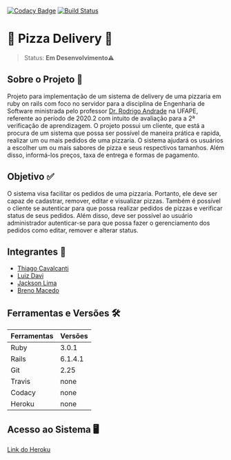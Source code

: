 [![Codacy Badge](https://app.codacy.com/project/badge/Grade/87cc5558cc5341e6ba967ceb8ed2c8c5)](https://www.codacy.com/gh/esDeliveryOrganization/pizza-Delivery-system/dashboard?utm_source=github.com&amp;utm_medium=referral&amp;utm_content=esDeliveryOrganization/pizza-Delivery-system&amp;utm_campaign=Badge_Grade)
[![Build Status](https://travis-ci.org/azu/travis-badge.svg?branch=master)](https://app.travis-ci.com/github/esDeliveryOrganization/pizza-Delivery-system)

# 🍕 Pizza Delivery 🍕
> Status: **Em Desenvolvimento**⚠️<br>

## Sobre o Projeto 📑
Projeto para implementação de um sistema de delivery de uma pizzaria em ruby on rails com foco no servidor para a disciplina de Engenharia de Software ministrada pelo professor [Dr. Rodrigo Andrade](https://github.com/rcaa) na UFAPE, referente ao período de 2020.2 com intuito de avaliação para a 2ª verificação de aprendizagem. O projeto possui um cliente, que está a procura de um sistema que possa ser possível de maneira prática e rapida, realizar um ou mais pedidos de uma pizzaria. O sistema ajudará os usuários a escolher um ou mais sabores de pizza e seus respectivos tamanhos. Além disso, informá-los preços, taxa de entrega e formas de pagamento.

## Objetivo ✅
O sistema visa facilitar os pedidos de uma pizzaria. Portanto, ele deve ser capaz de cadastrar, remover, editar e visualizar pizzas. Também é possível o cliente se
autenticar para que possa realizar pedidos de pizzas e verificar status de seus pedidos. Além disso, deve ser possível ao usuário administrador autenticar-se para 
que possa fazer o gerenciamento dos pedidos como editar, remover e alterar status.

## Integrantes 👦
+ [Thiago Cavalcanti](https://github.com/ThiagoCavalcantiSilva)
+ [Luiz Davi](https://github.com/luiz-davi)
+ [Jackson Lima](https://github.com/jacksonlmp)
+ [Breno Macedo](https://github.com/brenomacedodm)

## Ferramentas e Versões 🛠

Ferramentas | Versões
----------- | ----------
Ruby        | 3.0.1
Rails       | 6.1.4.1
Git         | 2.25
Travis      | none
Codacy     | none
Heroku      | none

## Acesso ao Sistema 🖥
[Link do Heroku](https://deliverypizza-es.herokuapp.com)<br>
